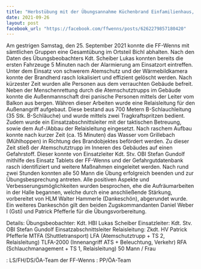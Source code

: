 ```yaml
---
title: "Herbstübung mit der Übungsannahme Küchenbrand Einfamilienhaus, mehrere Personen vermisst möglicherweise eingeschlossen"
date: 2021-09-26
layout: post
facebook_url: "https://facebook.com/ffwenns/posts/6262279857180420"
---
```


Am gestrigen Samstag, den 25. September 2021 konnte die FF-Wenns mit sämtlichen Gruppen eine Gesamtübung im Ortsteil Bichl abhalten. Nach den Daten des Übungsbeobachters Kdt. Scheiber Lukas konnten bereits die ersten Fahrzeuge 5 Minuten nach der Alarmierung am Einsatzort eintreffen. Unter dem Einsatz von schwerem Atemschutz und der Wärmebildkamera konnte der Brandherd rasch lokalisiert und effizient gelöscht werden. Nach kürzester Zeit wurden alle Personen aus dem verrauchten Gebäude befreit. Neben der Menschenrettung durch die Atemschutztrupps im Gebäude konnte die Außenmannschaft drei panische Personen mittels der Leiter vom Balkon aus bergen. Währen dieser Arbeiten wurde eine Relaisleitung für den Außenangriff aufgebaut. Diese bestand aus 700 Metern B-Schlauchleitung (35 Stk. B-Schläuche) und wurde mittels zwei Tragkraftspritzen bedient. Zudem wurde ein Einsatzabschnittsleiter mit der taktischen Betreuung, sowie dem Auf-/Abbau der Relaisleitung eingesetzt. Nach raschem Aufbau konnte nach kurzer Zeit (ca. 15 Minuten) das Wasser vom Grillebach (Mühlhoppen) in Richtung des Brandobjektes befördert werden. Zu dieser Zeit stieß der Atemschutztrupp im Inneren des Gebäudes auf einen Gefahrstoff. Dieser konnte von Einsatzleiter Kdt. Stv. OBI Stefan Gundolf mithilfe des Einsatz Tablets der FF-Wenns und der Gefahrgutdatenbank rasch identifiziert und weitere Maßnahmen eingeleitet werden. Nach rund zwei Stunden konnten alle 50 Mann die Übung erfolgreich beenden und zur Übungsbesprechung antreten. Alle positiven Aspekte und Verbesserungsmöglichkeiten wurden besprochen, ehe die Aufräumarbeiten in der Halle begannen, welche durch eine anschließende Stärkung, vorbereitet von HLM Walter Hammerle (Dankeschön), abgerundet wurde. Ein weiteres Dankeschön gilt den beiden Zugskommandanten Daniel Weber I (Gsti) und Patrick Pfefferle für die Übungsvorbereitung. 

Details:
Übungsbeobachter: Kdt. HBI Lukas Scheiber
Einsatzleiter: Kdt. Stv. OBI Stefan Gundolf
Einsatzabschnittsleiter Relaisleitung: Zkdt. HV Patrick Pfefferle
MTFA (Shuttletransport)
LFA (Atemschutztrupp + TS 2, Relaisleitung)
TLFA-2000 (Innenangriff ATS + Beleuchtung, Verkehr)
RFA (Schlauchmanagement + TS 1, Relaisleitung)
50 Mann / Frau

: LS/FH/DS/ÖA-Team der FF-Wenns
: PP/ÖA-Team